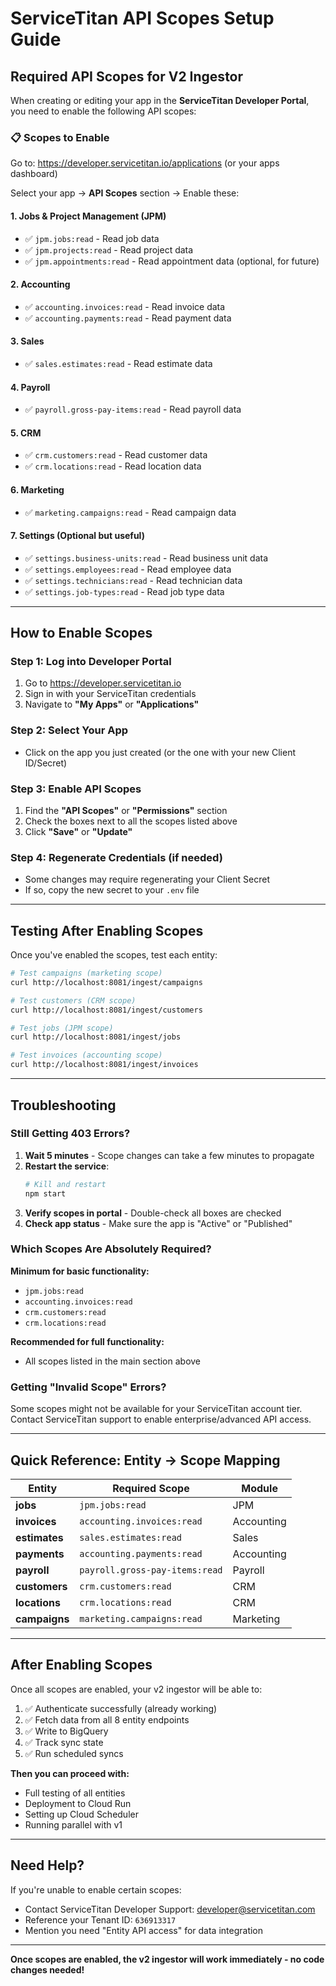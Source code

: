 # ServiceTitan API Scopes Setup Guide

## Required API Scopes for V2 Ingestor

When creating or editing your app in the **ServiceTitan Developer Portal**, you need to enable the following API scopes:

### 📋 Scopes to Enable

Go to: https://developer.servicetitan.io/applications (or your apps dashboard)

Select your app → **API Scopes** section → Enable these:

#### 1. **Jobs & Project Management (JPM)**
- ✅ `jpm.jobs:read` - Read job data
- ✅ `jpm.projects:read` - Read project data
- ✅ `jpm.appointments:read` - Read appointment data (optional, for future)

#### 2. **Accounting**
- ✅ `accounting.invoices:read` - Read invoice data
- ✅ `accounting.payments:read` - Read payment data

#### 3. **Sales**
- ✅ `sales.estimates:read` - Read estimate data

#### 4. **Payroll**
- ✅ `payroll.gross-pay-items:read` - Read payroll data

#### 5. **CRM**
- ✅ `crm.customers:read` - Read customer data
- ✅ `crm.locations:read` - Read location data

#### 6. **Marketing**
- ✅ `marketing.campaigns:read` - Read campaign data

#### 7. **Settings** (Optional but useful)
- ✅ `settings.business-units:read` - Read business unit data
- ✅ `settings.employees:read` - Read employee data
- ✅ `settings.technicians:read` - Read technician data
- ✅ `settings.job-types:read` - Read job type data

---

## How to Enable Scopes

### Step 1: Log into Developer Portal
1. Go to https://developer.servicetitan.io
2. Sign in with your ServiceTitan credentials
3. Navigate to **"My Apps"** or **"Applications"**

### Step 2: Select Your App
- Click on the app you just created (or the one with your new Client ID/Secret)

### Step 3: Enable API Scopes
1. Find the **"API Scopes"** or **"Permissions"** section
2. Check the boxes next to all the scopes listed above
3. Click **"Save"** or **"Update"**

### Step 4: Regenerate Credentials (if needed)
- Some changes may require regenerating your Client Secret
- If so, copy the new secret to your `.env` file

---

## Testing After Enabling Scopes

Once you've enabled the scopes, test each entity:

```bash
# Test campaigns (marketing scope)
curl http://localhost:8081/ingest/campaigns

# Test customers (CRM scope)
curl http://localhost:8081/ingest/customers

# Test jobs (JPM scope)
curl http://localhost:8081/ingest/jobs

# Test invoices (accounting scope)
curl http://localhost:8081/ingest/invoices
```

---

## Troubleshooting

### Still Getting 403 Errors?

1. **Wait 5 minutes** - Scope changes can take a few minutes to propagate
2. **Restart the service**:
   ```bash
   # Kill and restart
   npm start
   ```
3. **Verify scopes in portal** - Double-check all boxes are checked
4. **Check app status** - Make sure the app is "Active" or "Published"

### Which Scopes Are Absolutely Required?

**Minimum for basic functionality:**
- `jpm.jobs:read`
- `accounting.invoices:read`
- `crm.customers:read`
- `crm.locations:read`

**Recommended for full functionality:**
- All scopes listed in the main section above

### Getting "Invalid Scope" Errors?

Some scopes might not be available for your ServiceTitan account tier. Contact ServiceTitan support to enable enterprise/advanced API access.

---

## Quick Reference: Entity → Scope Mapping

| Entity | Required Scope | Module |
|--------|---------------|--------|
| **jobs** | `jpm.jobs:read` | JPM |
| **invoices** | `accounting.invoices:read` | Accounting |
| **estimates** | `sales.estimates:read` | Sales |
| **payments** | `accounting.payments:read` | Accounting |
| **payroll** | `payroll.gross-pay-items:read` | Payroll |
| **customers** | `crm.customers:read` | CRM |
| **locations** | `crm.locations:read` | CRM |
| **campaigns** | `marketing.campaigns:read` | Marketing |

---

## After Enabling Scopes

Once all scopes are enabled, your v2 ingestor will be able to:

1. ✅ Authenticate successfully (already working)
2. ✅ Fetch data from all 8 entity endpoints
3. ✅ Write to BigQuery
4. ✅ Track sync state
5. ✅ Run scheduled syncs

**Then you can proceed with:**
- Full testing of all entities
- Deployment to Cloud Run
- Setting up Cloud Scheduler
- Running parallel with v1

---

## Need Help?

If you're unable to enable certain scopes:
- Contact ServiceTitan Developer Support: developer@servicetitan.com
- Reference your Tenant ID: `636913317`
- Mention you need "Entity API access" for data integration

---

**Once scopes are enabled, the v2 ingestor will work immediately - no code changes needed!**

